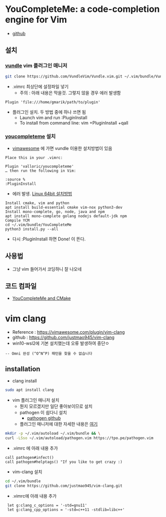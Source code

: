 # YouCompleteMe: a code-completion engine for Vim
- [github](https://github.com/ycm-core/YouCompleteMe)

## 설치
### [vundle](https://github.com/VundleVim/Vundle.vim) vim 플러그인 매니저

```bash
git clone https://github.com/VundleVim/Vundle.vim.git ~/.vim/bundle/Vundle.vim
```

- .vimrc 최상단에 설정파일 넣기
  - 주의 : 아래 내용은 막을것. 그렇지 않을 경우 에러 발생함

```
Plugin 'file:///home/gmarik/path/to/plugin'
```

- 플러그인 설치. 두 방법 중에 하나 쓰면 됨
  - Launch vim and run :PluginInstall
  - To install from command line: vim +PluginInstall +qall

### [youcompleteme](https://vimawesome.com/plugin/youcompleteme) 설치
- [vimawesome](https://vimawesome.com) 에 가면 vundle 이용한 설치방법이 있음

```
Place this in your .vimrc:

Plugin 'valloric/youcompleteme'
… then run the following in Vim:

:source %
:PluginInstall
```

- 에러 발생. [Linux 64bit 설치방법](https://vimawesome.com/plugin/youcompleteme#linux-64-bit)

```
Install cmake, vim and python
apt install build-essential cmake vim-nox python3-dev
Install mono-complete, go, node, java and npm
apt install mono-complete golang nodejs default-jdk npm
Compile YCM
cd ~/.vim/bundle/YouCompleteMe
python3 install.py --all
```

- 다시 :PluginInstall 하면 Done! 이 뜬다.

## 사용법
- 그냥 vim 들어가서 코딩하니 잘 나오네

## 코드 컴파일
- [YouCompleteMe and CMake](https://bastian.rieck.me/blog/posts/2015/ycm_cmake/)

# vim clang
- Reference : https://vimawesome.com/plugin/vim-clang
- github : https://github.com/justmao945/vim-clang
- win10-wsl2에 기본 설치했는데 오류 발생하여 중단ㅇ

```
-- Omni 완성 (^O^N^P) 패턴을 찾을 수 없습니다
``` 

## installation
- clang install

```bash
sudo apt install clang
```

- vim 플러그인 매니저 설치
  - 뭔지 모르겠지만 일단 좋아보이므로 설치
  - pathogen 이 쉽다니 설치
    - [pathogen github](https://github.com/tpope/vim-pathogen)
  - 플러그인 매니저에 대한 자세한 내용은 [여기](https://vi.stackexchange.com/questions/388/what-is-the-difference-between-the-vim-plugin-managers)

```bash
mkdir -p ~/.vim/autoload ~/.vim/bundle && \
curl -LSso ~/.vim/autoload/pathogen.vim https://tpo.pe/pathogen.vim
```

- .vimrc 에 아래 내용 추가

```
call pathogen#infect()
call pathogen#helptags() "If you like to get crazy :)
```

- vim-clang 설치

```bash
cd ~/.vim/bundle
git clone https://github.com/justmao945/vim-clang.git
```

- .vimrc에 아래 내용 추가

```
 let g:clang_c_options = '-std=gnu11'
 let g:clang_cpp_options = '-std=c++11 -stdlib=libc++'
```
